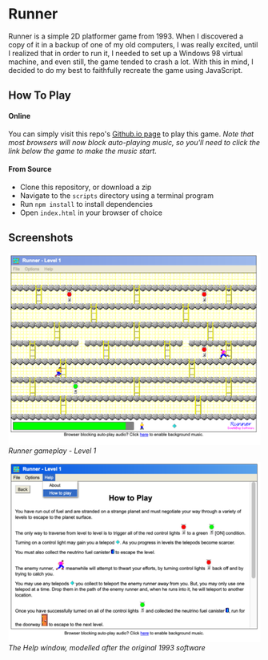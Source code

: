 # Runner

Runner is a simple 2D platformer game from 1993. When I discovered a copy of it in a backup of one of my old computers, I was really excited, until I realized that in order to run it, I needed to set up a Windows 98 virtual machine, and even still, the game tended to crash a lot. With this in mind, I decided to do my best to faithfully recreate the game using JavaScript. 

## How To Play

#### Online
You can simply visit this repo's [Github.io page](https://perkinsb1024.github.io/runner) to play this game. _Note that most browsers will now block auto-playing music, so you'll need to click the link below the game to make the music start_.

#### From Source
* Clone this repository, or download a zip
* Navigate to the `scripts` directory using a terminal program
* Run `npm install` to install dependencies
* Open `index.html` in your browser of choice

## Screenshots
![Runner Level 1](https://raw.githubusercontent.com/perkinsb1024/runner/master/Screenshots/RunnerLevel1.png)
_Runner gameplay - Level 1_

![Runner Help Window](https://raw.githubusercontent.com/perkinsb1024/runner/master/Screenshots/RunnerHelp.png)
_The Help window, modelled after the original 1993 software_
